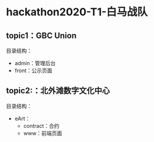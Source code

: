 # hackathon2020-T1-白马战队

## topic1：GBC Union

目录结构：

- admin：管理后台
- front：公示页面

## topic2:：北外滩数字文化中心

目录结构：

- eArt：
  - contract：合约
  - www：前端页面

